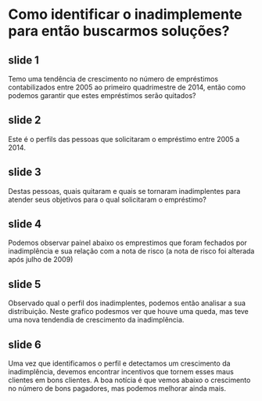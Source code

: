 # Como identificar o inadimplemente para então buscarmos soluções?

## slide 1
Temo uma tendência de crescimento no número de empréstimos contabilizados entre 2005 ao primeiro quadrimestre de 2014, então como podemos garantir que estes empréstimos serão quitados?

## slide 2
Este é o perfils das pessoas que solicitaram o empréstimo entre 2005 a 2014.

## slide 3
Destas pessoas, quais quitaram e quais se tornaram inadimplentes para atender seus objetivos para o qual solicitaram o empréstimo?

## slide 4
Podemos observar painel abaixo os emprestimos que foram fechados por inadimplência e sua relação com a nota de risco (a nota de risco foi alterada após julho de 2009)

## slide 5
Observado qual o perfil dos inadimplentes, podemos então analisar a sua distribuição. Neste grafico podesmos ver que houve uma queda, mas teve uma nova tendendia de crescimento da inadimplência.

## slide 6
Uma vez que identificamos o perfil e detectamos um crescimento da inadimplência, devemos encontrar incentivos que tornem esses maus clientes em bons clientes. A boa notícia é que vemos abaixo o crescimento no número de bons pagadores, mas podemos melhorar ainda mais.






























